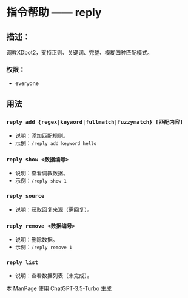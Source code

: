 # 指令帮助 —— reply

## 描述：
调教XDbot2，支持正则、关键词、完整、模糊四种匹配模式。

### 权限：

- everyone

## 用法

### `reply add {regex|keyword|fullmatch|fuzzymatch} [匹配内容]`

- 说明：添加匹配规则。
- 示例：`/reply add keyword hello`

### `reply show <数据编号>`

- 说明：查看调教数据。
- 示例：`/reply show 1`

### `reply source`

- 说明：获取回复来源（需回复）。

### `reply remove <数据编号>`

- 说明：删除数据。
- 示例：`/reply remove 1`

### `reply list`

- 说明：查看数据列表（未完成）。

本 ManPage 使用 ChatGPT-3.5-Turbo 生成